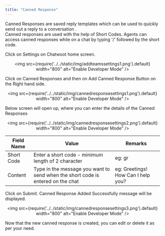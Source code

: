 ```yaml
---
title: "Canned Response"
---
```

Canned Responses are saved reply templates which can be used to quickly send out a reply to a conversation .  
Canned responses are used with the help of Short Codes. Agents can access canned responses while on a chat by typing '/' followed by the short code.  

Click on Settings on Chatwoot home screen.

<div align="center">

<img src={require('../../static/img/addteamssettings1.png').default} width="800" alt="Enable Developer Mode" />

</div>

Click on Canned Responses and then on Add Canned Response Button on the Right hand side.
<div align="center">

<img src={require('../../static/img/cannedresponsesettings1.png').default} width="800" alt="Enable Developer Mode" />

</div>
Below screen will open up, where you can enter the details of the Canned Responses
<div align="center">

<img src={require('../../static/img/cannedresponsesettings2.png').default} width="800" alt="Enable Developer Mode" />

</div>

| Field Name | Value                                                                            | Remarks                            |
|------------|----------------------------------------------------------------------------------|------------------------------------|
| Short Code | Enter a short code - minimum length of 2 character                               | eg: gr                             |
| Content    | Type in the message you want to send when the short code is entered on the chat  | eg: Greetings! How Can I help you? |

Click on Submit.
Canned Response Added Successfully message will be displayed. 
<div align="center">

<img src={require('../../static/img/cannedresponsesettings3.png').default} width="800" alt="Enable Developer Mode" />

</div>
Now that the new canned response is created, you can edit or delete it as per your need.